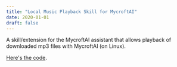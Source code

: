 ```yaml
---
title: "Local Music Playback Skill for MycroftAI"
date: 2020-01-01
draft: false
---
```


A skill/extension for the MycroftAI assistant that allows playback of downloaded
mp3 files with MycroftAI (on Linux).

[Here's the code](https://github.com/thevirtuoso1973/local-music-skill).
